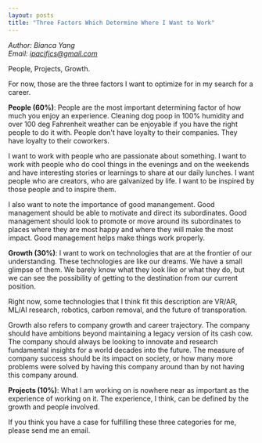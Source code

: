 ```yaml
---
layout: posts
title: "Three Factors Which Determine Where I Want to Work"
---
```

*Author: Bianca Yang*<br>
*Email: <a href="mailto:ipacifics@gmail.com?subject=Hello from the XDRT Blog">ipacifics@gmail.com</a>*<br>

People, Projects, Growth.

For now, those are the three factors I want to optimize for in my search for
a career.

**People (60%)**: People are the most important determining factor of how much you
enjoy an experience. Cleaning dog poop in 100% humidity and over 100 deg
Fahrenheit weather can be enjoyable if you have the right people to do it with.
People don't have loyalty to their companies. They have loyalty to their
coworkers.

I want to work with people who are passionate about something. I want to work
with people who do cool things in the evenings and on the weekends and have
interesting stories or learnings to share at our daily lunches. I want people
who are creators, who are galvanized by life. I want to be inspired by those
people and to inspire them.

I also want to note the importance of good manangement. Good management should
be able to motivate and direct its subordinates. Good management should look
to promote or move around its subordinates to places where they are most happy
and where they will make the most impact. Good management helps make things
work properly.

**Growth (30%)**: I want to work on technologies that are at the frontier of
our understanding. These technologies are like our dreams. We have a small
glimpse of them. We barely know what they look like or what they do, but we
can see the possibility of getting to the destination from our current
position.

Right now, some technologies that I think fit this description are VR/AR,
ML/AI research, robotics, carbon removal, and the future of transporation.

Growth also refers to company growth and career trajectory. The company should
have ambitions beyond maintaining a legacy version of its cash cow. The
company should always be looking to innovate and research fundamental insights
for a world decades into the future. The measure of company success should be
its impact on society, or how many more problems were solved by having this
company around than by not having this company around.

**Projects (10%)**: What I am working on is nowhere near as important as the
experience of working on it. The experience, I think, can be defined by the
growth and people involved.

If you think you have a case for fulfilling these three categories for me,
please send me an email.
